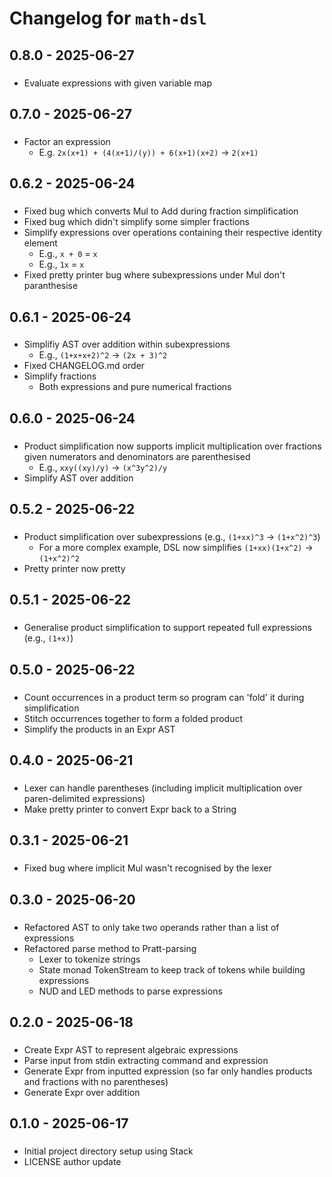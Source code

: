 # Changelog for `math-dsl`

## 0.8.0 - 2025-06-27

###
- Evaluate expressions with given variable map

## 0.7.0 - 2025-06-27

###
- Factor an expression
  - E.g. `2x(x+1) + (4(x+1)/(y)) + 6(x+1)(x+2)` -> `2(x+1)`

## 0.6.2 - 2025-06-24

###
- Fixed bug which converts Mul to Add during fraction simplification
- Fixed bug which didn't simplify some simpler fractions
- Simplify expressions over operations containing their respective identity element
  - E.g., `x + 0` = `x`
  - E.g., `1x` = `x`
- Fixed pretty printer bug where subexpressions under Mul don't paranthesise 

## 0.6.1 - 2025-06-24

###
- Simplifiy AST over addition within subexpressions
  - E.g., `(1+x+x+2)^2` -> `(2x + 3)^2`
- Fixed CHANGELOG.md order
- Simplify fractions
  - Both expressions and pure numerical fractions

## 0.6.0 - 2025-06-24

###
- Product simplification now supports implicit multiplication over fractions given numerators and denominators are parenthesised  
  - E.g., `xxy((xy)/y)` -> `(x^3y^2)/y`
- Simplify AST over addition

## 0.5.2 - 2025-06-22

###
- Product simplification over subexpressions (e.g., `(1+xx)^3` -> `(1+x^2)^3`)  
  - For a more complex example, DSL now simplifies `(1+xx)(1+x^2)` -> `(1+x^2)^2`
- Pretty printer now pretty

## 0.5.1 - 2025-06-22

### 
- Generalise product simplification to support repeated full expressions (e.g., `(1+x)`)

## 0.5.0 - 2025-06-22

###
- Count occurrences in a product term so program can 'fold' it during simplification
- Stitch occurrences together to form a folded product
- Simplify the products in an Expr AST

## 0.4.0 - 2025-06-21

###
- Lexer can handle parentheses (including implicit multiplication over paren-delimited expressions)
- Make pretty printer to convert Expr back to a String

## 0.3.1 - 2025-06-21

###
- Fixed bug where implicit Mul wasn't recognised by the lexer

## 0.3.0 - 2025-06-20

###
- Refactored AST to only take two operands rather than a list of expressions
- Refactored parse method to Pratt-parsing
  - Lexer to tokenize strings
  - State monad TokenStream to keep track of tokens while building expressions
  - NUD and LED methods to parse expressions

## 0.2.0 - 2025-06-18

###
- Create Expr AST to represent algebraic expressions
- Parse input from stdin extracting command and expression
- Generate Expr from inputted expression (so far only handles products and fractions with no parentheses)
- Generate Expr over addition

## 0.1.0 - 2025-06-17

###
- Initial project directory setup using Stack
- LICENSE author update